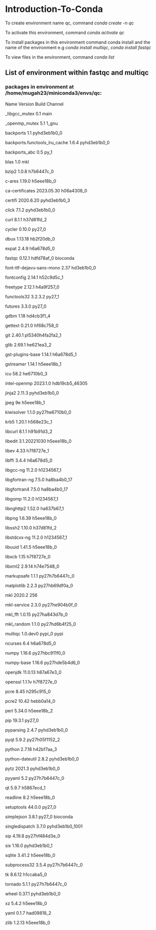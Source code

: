 # Introduction-To-Conda
To create environment name qc, command _conda create -n qc_

To activate this environment, command _conda activate qc_

To install packages in this environment command conda install and the name of the environment e.g _conda install multiqc_, _conda install fastqc_

To view files in the environment, command _conda list_

## List of environment within fastqc and multiqc

 ### packages in environment at /home/mugah23/miniconda3/envs/qc:

Name                    Version                   Build  Channel

_libgcc_mutex             0.1                        main

_openmp_mutex             5.1                       1_gnu

backports                 1.1                pyhd3eb1b0_0

backports.functools_lru_cache 1.6.4              pyhd3eb1b0_0


backports_abc             0.5                        py_1


blas                      1.0                         mkl



bzip2                     1.0.8                h7b6447c_0

c-ares                    1.19.0               h5eee18b_0

ca-certificates           2023.05.30           h06a4308_0

certifi                   2020.6.20          pyhd3eb1b0_3

click                     7.1.2              pyhd3eb1b0_0

curl                      8.1.1                h37d81fd_2

cycler                    0.10.0                   py27_0

dbus                      1.13.18              hb2f20db_0

expat                     2.4.9                h6a678d5_0

fastqc                    0.12.1               hdfd78af_0    bioconda

font-ttf-dejavu-sans-mono 2.37                 hd3eb1b0_0

fontconfig                2.14.1               h52c9d5c_1

freetype                  2.12.1               h4a9f257_0

functools32               3.2.3.2                  py27_1

futures                   3.3.0                    py27_0

gdbm                      1.18                 hd4cb3f1_4

gettext                   0.21.0               hf68c758_0

git                       2.40.1          pl5340h4fa2fa2_1

glib                      2.69.1               he621ea3_2

gst-plugins-base          1.14.1               h6a678d5_1

gstreamer                 1.14.1               h5eee18b_1

icu                       58.2                 he6710b0_3

intel-openmp              2023.1.0         hdb19cb5_46305

jinja2                    2.11.3             pyhd3eb1b0_0

jpeg                      9e                   h5eee18b_1

kiwisolver                1.1.0            py27he6710b0_0

krb5                      1.20.1               h568e23c_1

libcurl                   8.1.1                h91b91d3_2

libedit                   3.1.20221030         h5eee18b_0

libev                     4.33                 h7f8727e_1

libffi                    3.4.4                h6a678d5_0

libgcc-ng                 11.2.0               h1234567_1

libgfortran-ng            7.5.0               ha8ba4b0_17

libgfortran4              7.5.0               ha8ba4b0_17

libgomp                   11.2.0               h1234567_1

libnghttp2                1.52.0               ha637b67_1

libpng                    1.6.39               h5eee18b_0

libssh2                   1.10.0               h37d81fd_2

libstdcxx-ng              11.2.0               h1234567_1

libuuid                   1.41.5               h5eee18b_0

libxcb                    1.15                 h7f8727e_0

libxml2                   2.9.14               h74e7548_0

markupsafe                1.1.1            py27h7b6447c_0

matplotlib                2.2.3            py27hb69df0a_0

mkl                       2020.2                      256

mkl-service               2.3.0            py27he904b0f_0

mkl_fft                   1.0.15           py27ha843d7b_0


mkl_random                1.1.0            py27hd6b4f25_0

multiqc                   1.0.dev0                 pypi_0    pypi

ncurses                   6.4                  h6a678d5_0

numpy                     1.16.6           py27hbc911f0_0

numpy-base                1.16.6           py27hde5b4d6_0

openjdk                   11.0.13              h87a67e3_0

openssl                   1.1.1v               h7f8727e_0

pcre                      8.45                 h295c915_0

pcre2                     10.42                hebb0a14_0

perl                      5.34.0               h5eee18b_2

pip                       19.3.1                   py27_0

pyparsing                 2.4.7              pyhd3eb1b0_0


pyqt                      5.9.2            py27h05f1152_2

python                    2.7.18               h42bf7aa_3

python-dateutil           2.8.2              pyhd3eb1b0_0

pytz                      2021.3             pyhd3eb1b0_0

pyyaml                    5.2              py27h7b6447c_0

qt                        5.9.7                h5867ecd_1

readline                  8.2                  h5eee18b_0

setuptools                44.0.0                   py27_0

simplejson                3.8.1                    py27_0    bioconda

singledispatch            3.7.0           pyhd3eb1b0_1001

sip                       4.19.8           py27hf484d3e_0

six                       1.16.0             pyhd3eb1b0_1

sqlite                    3.41.2               h5eee18b_0

subprocess32              3.5.4            py27h7b6447c_0

tk                        8.6.12               h1ccaba5_0

tornado                   5.1.1            py27h7b6447c_0

wheel                     0.37.1             pyhd3eb1b0_0

xz                        5.4.2                h5eee18b_0

yaml                      0.1.7                had09818_2

zlib                      1.2.13               h5eee18b_0



